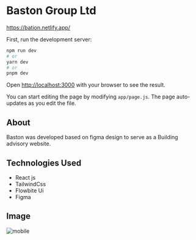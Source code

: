 # Baston Group Ltd
https://bation.netlify.app/

First, run the development server:

```bash
npm run dev
# or
yarn dev
# or
pnpm dev
```

Open [http://localhost:3000](http://localhost:3000) with your browser to see the result.

You can start editing the page by modifying `app/page.js`. The page auto-updates as you edit the file.

## About
Baston was developed based on figma design to serve as a Building advisory website.

## Technologies Used
- React js
- TailwindCss
- Flowbite Ui
- Figma

## Image
![mobile](https://github.com/sam0560/Baston-group-ltd/assets/64938042/8d8023c2-431e-4229-b5d5-4e2c8160e72a)
